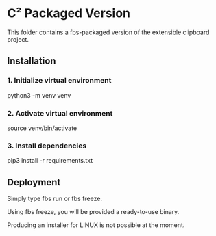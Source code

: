 # C² Packaged Version
This folder contains a fbs-packaged version of the extensible clipboard project.

## Installation


### 1. Initialize virtual environment
python3 -m venv venv
### 2. Activate virtual environment
source venv/bin/activate
### 3. Install dependencies
pip3 install -r requirements.txt

## Deployment
Simply type fbs run or fbs freeze.

Using fbs freeze, you will be provided a ready-to-use binary.

Producing an installer for LINUX is not possible at the moment.